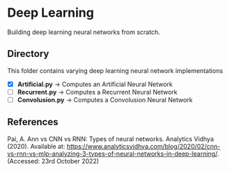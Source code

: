 # Deep Learning
Building deep learning neural networks from scratch.

## Directory
This folder contains varying deep learning neural network implementations
- [x] **Artificial.py** → Computes an Artificial Neural Network
- [ ] **Recurrent.py** → Computes a Recurrent Neural Network
- [ ] **Convolusion.py** → Computes a Convolusion Neural Network

## References
Pai, A. Ann vs CNN vs RNN: Types of neural networks. Analytics Vidhya (2020). Available at: https://www.analyticsvidhya.com/blog/2020/02/cnn-vs-rnn-vs-mlp-analyzing-3-types-of-neural-networks-in-deep-learning/. (Accessed: 23rd October 2022)